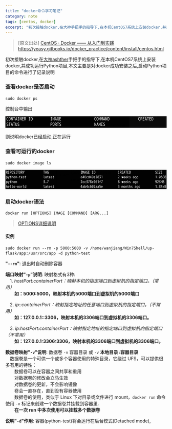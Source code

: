 ```yaml
---
title: "docker命令学习笔记"
category: note
tags: [centos, docker]
excerpt: "初次接触docker,在大神手把手的指导下,在本机CentOS7系统上安装docker,并运行Python项目"
---
```


> [原文出处] [CentOS · Docker —— 从入门到实践](https://yeasy.gitbooks.io/docker_practice/content/install/centos.html)https://yeasy.gitbooks.io/docker_practice/content/install/centos.html


初次接触docker,在[大神ashther](http://sunlijun.me/)手把手的指导下,在本机CentOS7系统上安装docker,并成功运行Python项目,本文主要是对docker成功安装之后,启动Python项目的命令进行了记录说明

### 查看docker是否启动

```
sudo docker ps
```

控制台中输出

![images](/images/posts/201812/lALPDgQ9qZ3Gr4Y7zQMo_808_59.png)

则说明docker已经启动,正在运行

### 查看可运行的docker

```
sudo docker image ls
```

![images](/images/posts/201812/lALPDgQ9qZ3L4KRyzQO3_951_114.png)

### 启动docker语法

```
docker run [OPTIONS] IMAGE [COMMAND] [ARG...]
```

> [OPTIONS详细说明](https://docs.docker.com/engine/reference/commandline/run/#options)

#### 实例

```
sudo docker run --rm -p 5000:5000 -v /home/wanjiang/Win7Shell/up-flask/app:/usr/src/app -d python-test
```

__"`--rm`"__: 退出时自动删除容器

__端口映射"`-p`"说明__:  映射格式有3种:  
　1. *hostPort:containerPort：映射本机的指定端口到虚拟机的指定端口。（常用）*  
　　**如：5000:5000，映射本机的5000端口到虚拟机的5000端口**  

　2. *ip::containerPort：映射指定地址的任意端口到虚拟机的指定端口。（不常用）*  
　　**如：127.0.0.1::3306，映射本机的3306端口到虚拟机的3306端口。**  

　3. *ip:hostPort:containerPort：映射指定地址的指定端口到虚拟机的指定端口（不常用）*  
　　**如：127.0.0.1:3306:3306，映射本机的3306端口到虚拟机的3306端口。**

__数据卷映射"`-v`"说明__: 数据卷 `-v` 容器目录 或 `-v` **本地目录`:`容器目录**  
　数据卷是一个可供一个或多个容器使用的特殊目录，它绕过 UFS，可以提供很多有用的特性：  
　　数据卷可以在容器之间共享和重用  
　　对数据卷的修改会立马生效  
　　对数据卷的更新，不会影响镜像  
　　卷会一直存在，直到没有容器使用  
　　数据卷的使用，类似于 Linux 下对目录或文件进行 mount，`docker run` 命令使用 `-v` 标记来创建一个数据卷并挂载到容器里.  
　　**在一次 run 中多次使用可以挂载多个数据卷**

__说明"`-d`"作用__: 容器(python-test)将会运行在后台模式(Detached mode),
